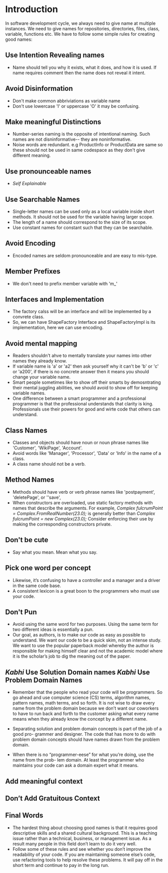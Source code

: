 # Introduction

In software development cycle, we always need to give name at multiple instances. We need to give names for repositories, directories, files, class, variable, functions etc.
We have to follow some simple rules for creating good names:

## Use Intention Revealing names

-  Name should tell you why it exists, what it does, and how it is used.
If name requires comment then the name does not reveal it intent.


## Avoid Disinformation
-  Don't make common abbriviations as variable name 
-  Don't use lowercase 'l' or uppercase 'O' it may be confusing.


## Make meaningful Distinctions

-  Number-series naming is the opposite of intentional naming. Such names are not disninformative-- they are noninformative.
-  Noise words are redundant. e.g ProductInfo or ProductData are same so these should not be used in same codespace as they don't give different meaning.


## Use pronounceable names

- *Self Explainable*

## Use Searchable Names

- Single-letter names can be used only as a local variable inside short methods.  It should not be used for the variable having larger scope.
- The length of a name should correspond to the size of its scope.
- Use constant names for constant such that they can be searchable.

## Avoid Encoding

- Encoded names are seldom pronounceable and are easy to mis-type.

## Member Prefixes

- We don't need to prefix member variable with 'm_'


## Interfaces and Implementation

- The factory calss will be an interface and will be implemented by a convrete class.
- So, we can have ShapeFactory Interface and ShapeFactoryImpl is its implementation, here we can use encoding.


## Avoid mental mapping

- Readers shouldn't ahve to mentally translate your names into other names they already know.
- If variable name is 'a' or 'a2' then ask yourself why it can't be 'b' or 'c' or 'a200', if there is no concrete answer then it means you should change your variable name.
- Smart people sometimes like to show off their smarts by demosntrating their mental juggling abilities, we should avoid to show off for keeping variable names.
- One difference between a smart programmer and a professional programmer is that the professional understands that clarity is king. Professionals use their powers for good and wirte code that others can understand.

## Class Names

- Classes and objects should have noun or noun phrase names like 'Customer', 'WikiPage', 'Account'.
- Avoid words like 'Manager', 'Processor', 'Data' or 'Info' in the name of a class.
- A class name should not be a verb.

## Method Names

- Methods should have verb or verb phrase names like 'postpayment', 'deletePage', or ''save',
- When constructors are overloaded, use static factory methods with names that describe the arguments. For example,
*Complex fulcrumPoint = Complex.FromRealNumber(23.0);*
is generally better than
*Complex fulcrumPoint = new Complex(23.0);*
Consider enforcing their use by making the corresponding constructors private.

## Don't be cute

- Say what you mean. Mean what you say.

## Pick one word per concept

- Likewise, it’s confusing to have a controller and a manager and a driver in the same code base.
- A consistent lexicon is a great boon to the programmers who must use your code.

## Don't Pun

- Avoid using the same word for two purposes. Using the same term for two different ideas is essentially a pun.
- Our goal, as authors, is to make our code as easy as possible to understand. We want our code to be a quick skim, not an intense study. We want to use the popular paperback model whereby the author is responsible for making himself clear and not the academic model where it is the scholar’s job to dig the meaning out of the paper.

## *Kabhi* Use Solution Domain names *Kabhi* Use Problem Domain Names

- Remember that the people who read your code will be programmers. So go ahead and use computer science (CS) terms, algorithm names, pattern names, math terms, and so forth. It is not wise to draw every name from the problem domain because we don’t want our coworkers to have to run back and forth to the customer asking what every name means when they already know the concept by a different name.

- Separating solution and problem domain concepts is part of the job of a good pro- grammer and designer. The code that has more to do with problem domain concepts should have names drawn from the problem domain.
- When there is no “programmer-eese” for what you’re doing, use the name from the prob- lem domain. At least the programmer who maintains your code can ask a domain expert what it means.

## Add meaningful context


## Don’t Add Gratuitous Context


## Final Words

- The hardest thing about choosing good names is that it requires good descriptive skills and a shared cultural background. This is a teaching issue rather than a technical, business, or management issue. As a result many people in this field don’t learn to do it very well.
- Follow some of these rules and see whether you don’t improve the readability of your code. If you are maintaining someone else’s code, use refactoring tools to help resolve these problems. It will pay off in the short term and continue to pay in the long run.





